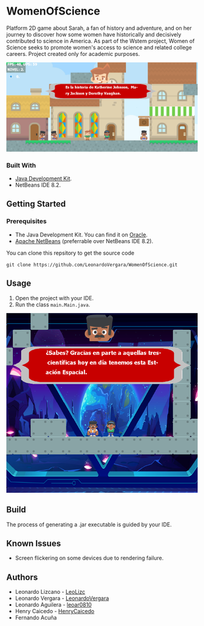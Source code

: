 # WomenOfScience
Platform 2D game about Sarah, a fan of history and adventure, and on her journey to discover how some women have historically and decisively contributed to science in America. As part of the Wstem project, Women of Science seeks to promote women's access to science and related college careers. Project created only for academic purposes.

<img src="https://raw.githubusercontent.com/LeonardoVergara/WomenOfScience/main/.github/images/gameplay1.png" width="700">

### Built With

 - [Java Development Kit](https://www.oracle.com/java/technologies/downloads/).
 - NetBeans IDE 8.2.

## Getting Started
### Prerequisites

 - The Java Development Kit. You can find it on [Oracle](https://www.oracle.com/java/technologies/downloads/).
 - [Apache NetBeans](https://netbeans.apache.org) (preferrable over NetBeans IDE 8.2).

You can clone this repsitory to get the source code

    git clone https://github.com/LeonardoVergara/WomenOfScience.git

## Usage

 1. Open the project with your IDE.
 2. Run the class `main.Main.java`.
 
 <img src="https://raw.githubusercontent.com/LeonardoVergara/WomenOfScience/main/.github/images/gameplay2.png" width="700">
 
## Build

The process of generating a .jar executable is guided by your IDE.

## Known Issues

 - Screen flickering on some devices due to rendering failure.

## Authors

 - Leonardo Lizcano - [LeoLizc](https://github.com/LeoLizc)
 - Leonardo Vergara - [LeonardoVergara](https://github.com/LeonardoVergara)
 - Leonardo Aguilera - [leoar0810](https://github.com/leoar0810)
 - Henry Caicedo - [HenryCaicedo](https://github.com/HenryCaicedo)
 - Fernando Acuña
